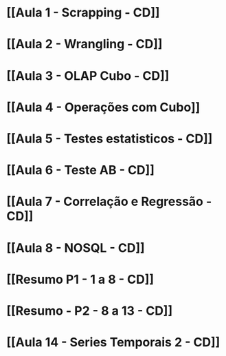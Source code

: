# [[Aula 1 - Scrapping - CD]]
# [[Aula 2 - Wrangling - CD]]
# [[Aula 3 - OLAP Cubo - CD]]
# [[Aula 4 - Operações com Cubo]]

# [[Aula 5 - Testes estatisticos - CD]]
# [[Aula 6 - Teste AB - CD]]

# [[Aula 7 - Correlação e Regressão  - CD]]

# [[Aula 8 - NOSQL - CD]]

# [[Resumo P1 - 1 a 8 - CD]]

# [[Resumo - P2 - 8 a 13 - CD]]

# [[Aula 14 - Series Temporais 2 - CD]]



